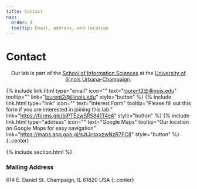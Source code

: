 ```yaml
---
title: Contact
nav:
  order: 4
  tooltip: Email, address, and location
---
```


# <i class="fas fa-envelope"></i>Contact

<div style="text-align: center;">
    Our lab is part of the <a href="https://ischool.illinois.edu/">School of Information Sciences</a> at the <a href="https://illinois.edu/">University of Illinois Urbana-Champaign</a>.
</div>

{%
  include link.html
  type="email"
  icon=""
  text="lourent2@illinois.edu"
  tooltip=""
  link="lourent2@illinois.edu"
  style="button"
%}
{%
  include link.html
  type="link"
  icon=""
  text="Interest Form"
  tooltip="Please fill out this form if you are interested in joining this lab."
  link="https://forms.gle/biPTEzwSR5841T4eA"
  style="button"
%}
{%
  include link.html
  type="address"
  icon=""
  text="Google Maps"
  tooltip="Our location on Google Maps for easy navigation"
  link="https://maps.app.goo.gl/sJtJcsxxzwNzR7FC8"
  style="button"
%}
{:.center}

{% include section.html %}

### <i class="fas fa-mail-bulk"></i>Mailing Address

614 E. Daniel St.
Champaign, IL 61820
USA
{:.center}


